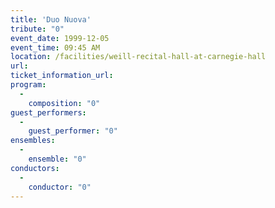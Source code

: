 ```yaml
---
title: 'Duo Nuova'
tribute: "0"
event_date: 1999-12-05
event_time: 09:45 AM
location: /facilities/weill-recital-hall-at-carnegie-hall
url: 
ticket_information_url: 
program: 
  -
    composition: "0"
guest_performers: 
  -
    guest_performer: "0"
ensembles: 
  -
    ensemble: "0"
conductors: 
  -
    conductor: "0"
---
```

